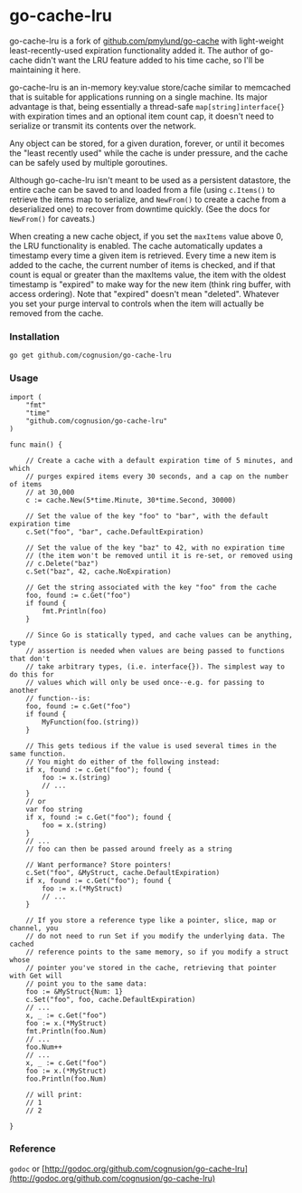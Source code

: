 # go-cache-lru

go-cache-lru is a fork of [github.com/pmylund/go-cache](http://github.com/pmylund/go-cache) with light-weight 
least-recently-used expiration functionality added it. The author of go-cache 
didn't want the LRU feature added to his time cache, so I'll be maintaining 
it here. 

go-cache-lru is an in-memory key:value store/cache similar to memcached that is
suitable for applications running on a single machine. Its major advantage is
that, being essentially a thread-safe `map[string]interface{}` with expiration
times and an optional item count cap, it doesn't need to serialize or transmit 
its contents over the network.

Any object can be stored, for a given duration, forever, or until it becomes the
"least recently used" while the cache is under pressure, and the cache can be
safely used by multiple goroutines.

Although go-cache-lru isn't meant to be used as a persistent datastore, the entire
cache can be saved to and loaded from a file (using `c.Items()` to retrieve the
items map to serialize, and `NewFrom()` to create a cache from a deserialized
one) to recover from downtime quickly. (See the docs for `NewFrom()` for caveats.)

When creating a new cache object, if you set the `maxItems` value above 0, the LRU
functionality is enabled. The cache automatically updates a timestamp every time 
a given item is retrieved. Every time a new item is added to the cache, the current 
number of items is checked, and if that count is equal or greater than the maxItems 
value, the item with the oldest timestamp is "expired" to make way for the new item 
(think ring buffer, with access ordering). Note that "expired" doesn't mean "deleted". 
Whatever you set your purge interval to controls when the item will actually be 
removed from the cache.


### Installation

`go get github.com/cognusion/go-cache-lru`

### Usage

	import (
		"fmt"
		"time"
		"github.com/cognusion/go-cache-lru"
	)

	func main() {

		// Create a cache with a default expiration time of 5 minutes, and which
		// purges expired items every 30 seconds, and a cap on the number of items 
		// at 30,000
		c := cache.New(5*time.Minute, 30*time.Second, 30000)

		// Set the value of the key "foo" to "bar", with the default expiration time
		c.Set("foo", "bar", cache.DefaultExpiration)

		// Set the value of the key "baz" to 42, with no expiration time
		// (the item won't be removed until it is re-set, or removed using
		// c.Delete("baz")
		c.Set("baz", 42, cache.NoExpiration)

		// Get the string associated with the key "foo" from the cache
		foo, found := c.Get("foo")
		if found {
			fmt.Println(foo)
		}

		// Since Go is statically typed, and cache values can be anything, type
		// assertion is needed when values are being passed to functions that don't
		// take arbitrary types, (i.e. interface{}). The simplest way to do this for
		// values which will only be used once--e.g. for passing to another
		// function--is:
		foo, found := c.Get("foo")
		if found {
			MyFunction(foo.(string))
		}

		// This gets tedious if the value is used several times in the same function.
		// You might do either of the following instead:
		if x, found := c.Get("foo"); found {
			foo := x.(string)
			// ...
		}
		// or
		var foo string
		if x, found := c.Get("foo"); found {
			foo = x.(string)
		}
		// ...
		// foo can then be passed around freely as a string

		// Want performance? Store pointers!
		c.Set("foo", &MyStruct, cache.DefaultExpiration)
		if x, found := c.Get("foo"); found {
			foo := x.(*MyStruct)
			// ...
		}

		// If you store a reference type like a pointer, slice, map or channel, you
		// do not need to run Set if you modify the underlying data. The cached
		// reference points to the same memory, so if you modify a struct whose
		// pointer you've stored in the cache, retrieving that pointer with Get will
		// point you to the same data:
		foo := &MyStruct{Num: 1}
		c.Set("foo", foo, cache.DefaultExpiration)
		// ...
		x, _ := c.Get("foo")
		foo := x.(*MyStruct)
		fmt.Println(foo.Num)
		// ...
		foo.Num++
		// ...
		x, _ := c.Get("foo")
		foo := x.(*MyStruct)
		foo.Println(foo.Num)

		// will print:
		// 1
		// 2

	}

### Reference

`godoc` or [http://godoc.org/github.com/cognusion/go-cache-lru](http://godoc.org/github.com/cognusion/go-cache-lru)
